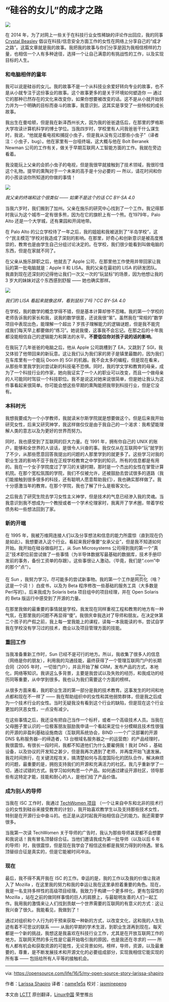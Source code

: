 “硅谷的女儿”的成才之路
=======================================================

![](https://opensource.com/sites/default/files/styles/image-full-size/public/images/life/myopensourcestory.png?itok=6TXlAkFi)

在 2014 年，为了对网上一些关于在科技行业女性稀缺的评论作出回应，我的同事 [Crystal Beasley][1] 倡议在科技/信息安全方面工作的女性在网络上分享自己的“成才之路”。这篇文章就是我的故事。我把我的故事与你们分享是因为我相信榜样的力量，也相信一个人有多种途径，选择一个让自己满意的有挑战性的工作，以及实现目标的人生。

### 和电脑相伴的童年

我可以说是硅谷的女儿。我的故事不是一个从科技业余爱好转向专业的故事，也不是从小就专注于这份事业的故事。这个故事更多的是关于环境如何塑造你 — 通过它的那种已然存在的文化来改变你，如果你想要被改变的话。这不是从小就开始努力并为一个明确的目标而奋斗的故事，我意识到，这其实是享受了一些特权的成长故事。

我出生在曼哈顿，但是我在新泽西州长大，因为我的爸爸退伍后，在那里的罗格斯大学攻读计算机科学的博士学位。当我四岁时，学校里有人问我爸爸干什么谋生时，我说，“他就是看电视和捕捉小虫子，但是我从没有见过那些小虫子”（译者注：小虫子，bug）。他在家里有一台哑终端，这大概与他在 Bolt Beranek Newman 公司的工作有关，做关于早期互联网人工智能方面的工作。我就在旁边看着。

我没能玩上父亲的会抓小虫子的电视，但是我很早就接触到了技术领域，我很珍惜这个礼物。提早的熏陶对于一个未来的高手是十分必要的 — 所以，请花时间和你的小孩谈谈你所知道的你做的事情！

![](https://opensource.com/sites/default/files/resize/moss-520x433.png)

*我父亲的终端和这个很类似 —— 如果不是这个的话 CC BY-SA 4.0*

当我六岁时，我们搬到了加州。父亲在施乐的研究中心找到了一个工作。我记得那时我认为这个城市一定有很多熊，因为在它的旗帜上有一个熊。在1979年，Palo Alto  还是一个大学城，还有果园和开阔地带。

在 Palo Alto 的公立学校待了一年之后，我的姐姐和我被送到了“半岛学校”，这个“民主模范”学校对我造成了深刻的影响。在那里，好奇心和创新意识是被高度推崇的，教育也是由学生自己分组讨论决定的。在学校，我们很少能看到叫做电脑的东西，但是在家就不同了。

在父亲从施乐辞职之后，他就去了 Apple 公司，在那里他工作使用并带回家让我玩的第一批电脑就是：Apple II 和 LISA。我的父亲在最初的 LISA 的研发团队。我直到现在还深刻的记得他让我们一次又一次的“玩鼠标”的场景，因为他想让我的 3 岁大的妹妹对这个东西感到舒服 —— 她也确实那样。

![](https://opensource.com/sites/default/files/resize/600px-apple_lisa-520x520.jpg)

*我们的 LISA 看起来就像这样，看到鼠标了吗？CC BY-SA 4.0*

在学校，我的数学的概念学得不错，但是基本计算却惨不忍睹。我的第一个学校的老师告诉我的家长和我，说我的数学很差，还说我很“笨”。虽然我在“常规的”数学项目中表现出色，能理解一个超出 7 岁孩子理解能力的逻辑谜题，但是我不能完成我们每天早上都要做的“练习”。她说我傻，这事我不会忘记。在那之后的十年我都没能相信自己的逻辑能力和算法的水平。**不要低估你对孩子说的话的影响**。

在我玩了几年爸爸的电脑之后，他从 Apple 公司跳槽到了 EA，又跳到了 SGI，我又体验了他带回来的新玩意。这让我们认为我们家的房子是镇里最酷的，因为我们在车库里有一个能玩 Doom 的 SGI 的机器。我不会太多的编程，但是现在看来，从那些年里我学到对尝试新的科技毫不恐惧。同时，我的学文学和教育的母亲，成为了一个科技行业的作家，她向我证实了一个人的职业可以改变，而且一个做母亲的人可能同时驾驭一个科技职位。我不是说这对她来说很简单，但是她让我认为这件事看起来很简单。你可能会想这些早期的熏陶能把我带到科技行业，但是它没有。

### 本科时光

我想我要成为一个小学教师，我就读米尔斯学院就是想要做这个。但是后来我开始研究女性，后来又研究神学，我这样做仅仅是由于我自己的一个渴求：我希望能理解人类的意志以及为更好的世界而努力。

同时，我也感受到了互联网的巨大力量。在 1991 年，拥有你自己的 UNIX 的账户，能够和全世界的人谈话，是很令人兴奋的事。我仅仅从在互联网中“玩”就学到了不少，从那些愿意回答我提出的问题的人那里学到的就更多了。这些学习对我的职业生涯的影响不亚于我在正规学校教育之中学到的知识。所有的信息都是有用的。我在一个女子学院度过了学习的关键时期，那时是一个杰出的女性在掌管计算机院。在那个宽松氛围的学院，我们不仅被允许，还被鼓励去尝试很多的道路（我们能接触到很多很多的科技，还有聪明人愿意帮助我们），我也确实那样做了。我十分感激当年的教育。在那个学院，我也了解了什么是极客文化。

之后我去了研究生院去学习女性主义神学，但是技术的气息已经渗入我的灵魂。当我意识到我不想成为一个教授或者一个学术伦理家时，我离开了学术圈，带着学校债务和一些想法回到了家。

### 新的开端

在 1995 年，我被万维网连接人们以及分享想法和信息的能力所震惊（直到现在仍是如此）。我想要进入这个行业。看起来我好像要“女承父业”，但是我不知道如何开始。我开始在硅谷做临时工，从 Sun Microsystems 公司得到我的第一个“真正”技术职位前尝试做了一些事情（为半导体数据写最基础的数据库，技术手册印发前的事务，备份工资单的存跟）。这些事很让人激动。（毕竟，我们是“.com”中的那个”点“）。

在 Sun ，我努力学习，尽可能多的尝试新事物。我的第一个工作是<ruby>网页化<rt> HTMLing</rt></ruby>（啥？这是一个词！）白皮书，以及为 Beta 程序修改一些基础的服务工具（大多数是Perl写的）。后来我成为 Solaris beta 项目组中的项目经理，并在 Open Solaris 的 Beta 版运行中感受到了开源的力量。

在那里我做的最重要的事情就是学校。我发现在同样重视工程和教育的地方有一种气氛，在那里我的问题不再显得“傻”。我很庆幸我选对了导师和朋友。在决定休第二个孩子的产假之前，我上每一堂我能上的课程，读每一本我能读的书，尝试自学我在学校没有学习过的技术，商业以及项目管理方面的技能。

### 重回工作

当我准备重新工作时，Sun 已经不是可行的地方。所以，我收集了很多人的信息（网络是你的朋友），利用我的沟通技能，最终获得了一个管理互联网门户的长期合同（2005 年时，一切皆门户），并且开始了解 CRM，发布产品的方式，本地化，网络等知识。我讲这么多背景，主要是我尝试以及失败的经历，和我成功的经历同等重要，从中学到很多。我也认为我们需要这个方面的榜样。

从很多方面来看，我的职业生涯的第一部分是我的技术教育。这事发生的时间和地点都和现在不一样了 —— 我在帮助组织中的女性和其他弱势群体，但是我之后成为一个技术行业的女性。当时无疑我没有看到这个行业的缺陷，但是现在这个行业更加的厌恶女性，一点没有减少。

在这些事情之后，我还没有把自己当作一个标杆，或者一个高级技术人员。当我在父母圈子里认识的一位极客朋友鼓励我申请一个看起来定位十分模糊且技术性很强的开源的非盈利基础设施商店（互联网系统协会，BIND --一个广泛部署的开源 DNS 名称服务器--的缔造者，13 台根域名服务器之一的运营商）的产品经理时，我很震惊。有很长一段时间，我都不知道他们为什么要雇佣我！我对 DNS ，基础设备，以及协议的开发知之甚少，但是我再次遇到了老师，并再度开始飞速发展。我花时间旅行，在关键流程攻关，搞清楚如何与高度国际化的团队合作，解决麻烦的问题，最重要的是，拥抱支持我们的开源和充满活力的社区。我几乎重新学了一切，通过试错的方式。我学习如何构思一个产品。如何通过建设开源社区，领导那些有这特定才能，技能和耐心的人，是他们给了产品价值。

### 成为别人的导师

当我在 ISC 工作时，我通过 [TechWomen 项目][2] （一个让来自中东和北非的技术行业的女性到硅谷来接受教育的计划），我开始喜欢教学生以及支持那些技术女性，特别是在开源行业中奋斗的。也正是从这时起我开始相信自己的能力。我还需要学很多。

当我第一次读 TechWomen 关于导师的广告时，我认为那些导师甚至都不会想要和我说话！我有冒名顶替综合征。当他们邀请我成为第一批导师（以及以后 6 年的导师）时，我很震惊，但是现在我学会了相信这些都是我努力得到的待遇。冒名顶替综合征是真实的，但是它能被时间冲淡。

### 现在

最后，我不得不离开我在 ISC 的工作。幸运的是，我的工作以及我的价值让我进入了 Mozilla ，在这里我的努力和我的幸运让我在这里承担着重要的角色。现在，我是一名支持多样性的高级项目经理。我致力于构建一个更多样化，更有包容性的  Mozilla ，站在之前的做同样事情的巨人的肩膀上，与最聪明友善的人们一起工作。我用我的激情来让人们找到贡献一个世界需要的互联网的有意义的方式：这让我兴奋了很久。我能看见，我做到了！

通过对组织和个人行为的干预来获取一种新的方式，以改变文化，这和我的人生轨迹有着不可思议的联系 —— 从我的早期的学术生涯，到职业生涯再到现在。每天都是一个新的挑战，我想这是我喜欢在科技行业工作，尤其是在开放互联网工作的地方。互联网天然的多元性是它最开始吸引我的原因，也是我还在寻求的 —— 所有人都有机会和获取资源的可能性，无论背景如何。榜样，导师，资源，以及最重要的，尊重，是不断发展技术和开源文化的必要组成部分，实现我相信它能实现的所有事 —— 包括给所有人平等的接触机会。

--------------------------------------------------------------------------------

via: https://opensource.com/life/16/5/my-open-source-story-larissa-shapiro

作者：[Larissa Shapiro][a]
译者：[name1e5s](https://github.com/name1e5s)
校对：[jasminepeng](https://github.com/jasminepeng)

本文由 [LCTT](https://github.com/LCTT/TranslateProject) 原创翻译，[Linux中国](https://linux.cn/) 荣誉推出

[a]: https://opensource.com/users/larissa-shapiro 
[1]: http://skinnywhitegirl.com/blog/my-nerd-story/1101/
[2]: https://www.techwomen.org/mentorship/why-i-keep-coming-back-to-mentor-with-techwomen
